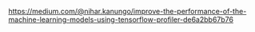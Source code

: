 https://medium.com/@nihar.kanungo/improve-the-performance-of-the-machine-learning-models-using-tensorflow-profiler-de6a2bb67b76
